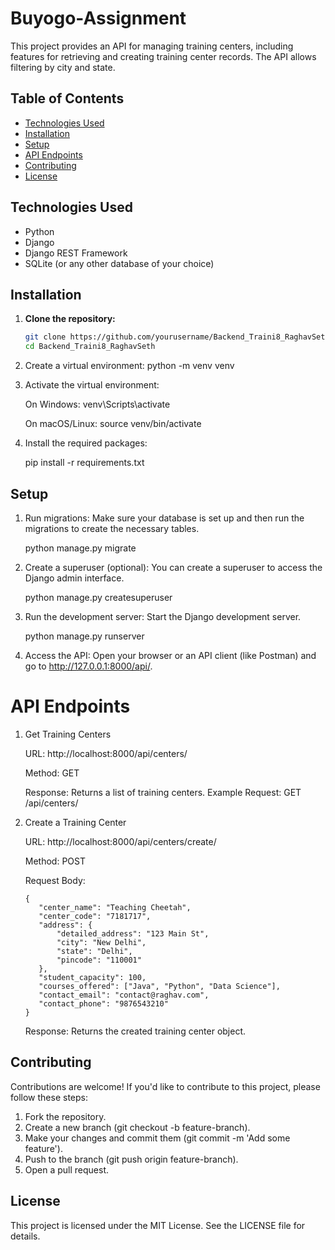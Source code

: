 # Buyogo-Assignment

This project provides an API for managing training centers, including features for retrieving and creating training center records. The API allows filtering by city and state.

## Table of Contents
- [Technologies Used](#technologies-used)
- [Installation](#installation)
- [Setup](#setup)
- [API Endpoints](#api-endpoints)
- [Contributing](#contributing)
- [License](#license)

## Technologies Used
- Python
- Django
- Django REST Framework
- SQLite (or any other database of your choice)

## Installation

1. **Clone the repository:**
   ```bash
   git clone https://github.com/yourusername/Backend_Traini8_RaghavSeth.git
   cd Backend_Traini8_RaghavSeth

2. Create a virtual environment:
   python -m venv venv

3. Activate the virtual environment:

   On Windows:
    venv\Scripts\activate

   On macOS/Linux:
     source venv/bin/activate

4. Install the required packages:

   pip install -r requirements.txt


## Setup

1. Run migrations: Make sure your database is set up and then run the migrations to create the necessary tables.

   python manage.py migrate

2. Create a superuser (optional): You can create a superuser to access the Django admin interface.

   python manage.py createsuperuser

3. Run the development server: Start the Django development server.

   python manage.py runserver

4. Access the API: Open your browser or an API client (like Postman) and go to http://127.0.0.1:8000/api/.



 # API Endpoints

1. Get Training Centers
   
    URL: http://localhost:8000/api/centers/

    Method: GET
   
    Response:
      Returns a list of training centers.
      Example Request:
         GET /api/centers/

3. Create a Training Center

    URL: http://localhost:8000/api/centers/create/

    Method: POST

    Request Body:

       {
          "center_name": "Teaching Cheetah",
          "center_code": "7181717",
          "address": {
              "detailed_address": "123 Main St",
              "city": "New Delhi",
              "state": "Delhi",
              "pincode": "110001"
          },
          "student_capacity": 100,
          "courses_offered": ["Java", "Python", "Data Science"],
          "contact_email": "contact@raghav.com",
          "contact_phone": "9876543210"
       }

   Response:
      Returns the created training center object.


## Contributing
Contributions are welcome! If you'd like to contribute to this project, please follow these steps:

1. Fork the repository.
2. Create a new branch (git checkout -b feature-branch).
3. Make your changes and commit them (git commit -m 'Add some feature').
4. Push to the branch (git push origin feature-branch).
5. Open a pull request.

## License
This project is licensed under the MIT License. See the LICENSE file for details.




   

